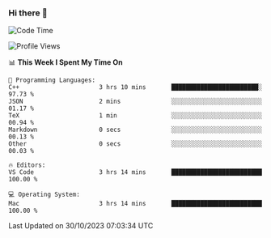 ### Hi there 👋

<!--START_SECTION:waka-->
![Code Time](http://img.shields.io/badge/Code%20Time-57%20hrs%2055%20mins-blue)

![Profile Views](http://img.shields.io/badge/Profile%20Views-65-blue)

📊 **This Week I Spent My Time On** 

```text
💬 Programming Languages: 
C++                      3 hrs 10 mins       ████████████████████████░   97.73 % 
JSON                     2 mins              ░░░░░░░░░░░░░░░░░░░░░░░░░   01.17 % 
TeX                      1 min               ░░░░░░░░░░░░░░░░░░░░░░░░░   00.94 % 
Markdown                 0 secs              ░░░░░░░░░░░░░░░░░░░░░░░░░   00.13 % 
Other                    0 secs              ░░░░░░░░░░░░░░░░░░░░░░░░░   00.03 % 

🔥 Editors: 
VS Code                  3 hrs 14 mins       █████████████████████████   100.00 % 

💻 Operating System: 
Mac                      3 hrs 14 mins       █████████████████████████   100.00 % 
```


 Last Updated on 30/10/2023 07:03:34 UTC
<!--END_SECTION:waka-->

<!--
**JackeyHua-SJTU/JackeyHua-SJTU** is a ✨ _special_ ✨ repository because its `README.md` (this file) appears on your GitHub profile.

Here are some ideas to get you started:

- 🔭 I’m currently working on ...
- 🌱 I’m currently learning ...
- 👯 I’m looking to collaborate on ...
- 🤔 I’m looking for help with ...
- 💬 Ask me about ...
- 📫 How to reach me: ...
- 😄 Pronouns: ...
- ⚡ Fun fact: ...
-->
